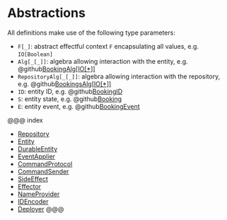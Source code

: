 # Abstractions
All definitions make use of the following type parameters: 

 - `F[_]`: abstract effectful context `F` encapsulating all values, e.g. `IO[Boolean]`
 - `Alg[_[_]]`: algebra allowing interaction with the entity, e.g. @github[BookingAlg\[IO\[*\]\]](/example/src/main/scala/endless/example/algebra/BookingAlg.scala)
 - `RepositoryAlg[_[_]]`: algebra allowing interaction with the repository, e.g. @github[BookingsAlg\[IO\[*\]\]](/example/src/main/scala/endless/example/algebra/BookingsAlg.scala)
 - `ID`: entity ID, e.g.  @github[BookingID](/example/src/main/scala/endless/example/data/Booking.scala)
 - `S`: entity state, e.g. @github[Booking](/example/src/main/scala/endless/example/data/Booking.scala)
 - `E`: entity event, e.g. @github[BookingEvent](/example/src/main/scala/endless/example/data/BookingEvent.scala)

@@@ index
* [Repository](sharding.md)
* [Entity](entity.md)
* [DurableEntity](durable-entity.md)
* [EventApplier](applier.md)
* [CommandProtocol](protocol.md)
* [CommandSender](sender.md)
* [SideEffect](side-effect.md)
* [Effector](effector.md)
* [NameProvider](name.md)
* [IDEncoder](id.md)
* [Deployer](deployer.md)
@@@


